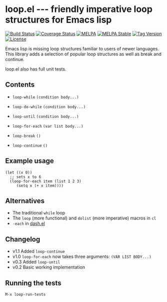 # loop.el --- friendly imperative loop structures for Emacs lisp

[![Build Status](https://travis-ci.org/Wilfred/loop.el.svg)](https://travis-ci.org/Wilfred/loop.el)
[![Coverage Status](https://coveralls.io/repos/Wilfred/loop.el/badge.svg)](https://coveralls.io/r/Wilfred/loop.el)
[![MELPA](http://melpa.org/packages/loop-badge.svg)](http://melpa.org/#/loop)
[![MELPA Stable](http://stable.melpa.org/packages/loop-badge.svg)](http://stable.melpa.org/#/loop)
[![Tag Version](https://img.shields.io/github/tag/Wilfred/loop.el.svg)](https://github.com/Wilfred/loop.el/tags)
[![License](http://img.shields.io/:license-gpl3-blue.svg)](http://www.gnu.org/licenses/gpl-3.0.html)

Emacs lisp is missing loop structures familiar to users of newer
languages. This library adds a selection of popular loop structures
as well as break and continue.

loop.el also has full unit tests.

## Contents

* `loop-while` `(condition body...)`
* `loop-do-while` `(condition body...)`
* `loop-until` `(condition body...)`
* `loop-for-each` `(var list body...)`

* `loop-break` `()`
* `loop-continue` `()`

## Example usage

    (let ((x 0))
      ;; sets x to 6
      (loop-for-each item (list 1 2 3)
         (setq x (+ x item))))

## Alternatives

* The traditional `while` loop
* The `loop` (more functional) and `dolist` (more imperative) macros in `cl`
* `-each` in [dash.el](https://github.com/magnars/dash.el)

## Changelog

* v1.1 Added `loop-continue`
* v1.0 `loop-for-each` now takes three arguments: `(VAR LIST BODY...)`
* v0.3 Added `loop-until`
* v0.2 Basic working implementation

## Running the tests

    M-x loop-run-tests
